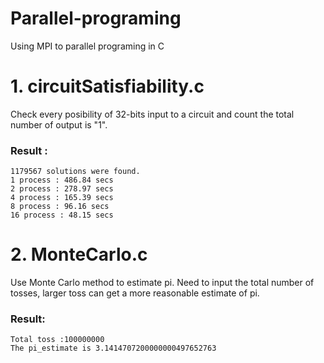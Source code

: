 # Parallel-programing
Using MPI to parallel programing in C

# 1. circuitSatisfiability.c
  Check every posibility of 32-bits input to a circuit and count the total number of output is "1".
  ### Result :
    1179567 solutions were found.
    1 process : 486.84 secs
    2 process : 278.97 secs
    4 process : 165.39 secs
    8 process : 96.16 secs
    16 process : 48.15 secs

# 2. MonteCarlo.c
  Use Monte Carlo method to estimate pi.
  Need to input the total number of tosses, larger toss can get a more reasonable estimate of pi.
  ### Result:
    Total toss :100000000
    The pi_estimate is 3.1414707200000000497652763
